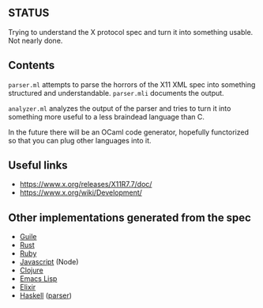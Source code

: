 ## STATUS
Trying to understand the X protocol spec and turn it into something usable.
Not nearly done.


## Contents
`parser.ml` attempts to parse the horrors of the X11 XML spec into something
structured and understandable. `parser.mli` documents the output.

`analyzer.ml` analyzes the output of the parser and tries to turn it into
something more useful to a less braindead language than C.

In the future there will be an OCaml code generator, hopefully functorized so
that you can plug other languages into it.


## Useful links
* https://www.x.org/releases/X11R7.7/doc/
* https://www.x.org/wiki/Development/

## Other implementations generated from the spec
* [Guile](https://github.com/mwitmer/guile-xcb)
* [Rust](https://github.com/sstewartgallus/rust-xcb)
* [Ruby](https://github.com/nbaum/alembic)
* [Javascript](https://github.com/sidorares/node-x11) (Node)
* [Clojure](https://github.com/noodlewiz/xcljb)
* [Emacs Lisp](https://github.com/ch11ng/xelb)
* [Elixir](https://github.com/chrys-h/XEB)
* [Haskell](https://github.com/aslatter/xhb) ([parser](https://github.com/aslatter/xcb-types))
